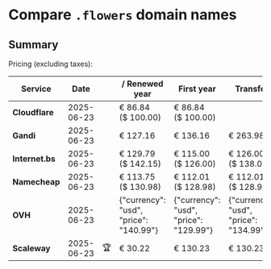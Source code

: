 # Compare `.flowers` domain names

## Summary

Pricing (excluding taxes):

| Service | Date |  | / Renewed year | First year | Transfer | Restoration |
|--|--|--|--|--|--|--|
| **Cloudflare** | 2025-06-23 |  | € 86.84<br>($ 100.00) | € 86.84<br>($ 100.00) |  |  |
| **Gandi** | 2025-06-23 |  | € 127.16 | € 136.16 | € 263.98 | € 188.58 |
| **Internet.bs** | 2025-06-23 |  | € 129.79<br>($ 142.15) | € 115.00<br>($ 126.00) | € 126.00<br>($ 138.00) | € 186.69<br>($ 184.49) |
| **Namecheap** | 2025-06-23 |  | € 113.75<br>($ 130.98) | € 112.01<br>($ 128.98) | € 112.01<br>($ 128.98) |  |
| **OVH** | 2025-06-23 |  | {"currency": "usd", "price": "140.99"} | {"currency": "usd", "price": "129.99"} | {"currency": "usd", "price": "134.99"} |  |
| **Scaleway** | 2025-06-23 | 🏆 | € 30.22 | € 130.23 | € 130.23 | € 188.76 |
